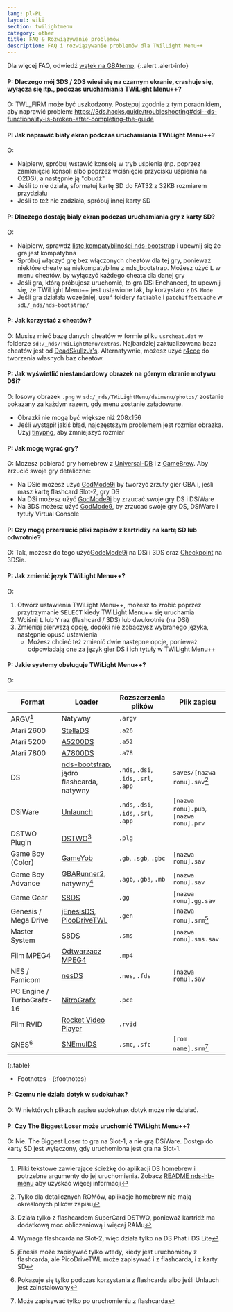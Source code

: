 ```yaml
---
lang: pl-PL
layout: wiki
section: twilightmenu
category: other
title: FAQ & Rozwiązywanie problemów
description: FAQ i rozwiązywanie problemów dla TWilLight Menu++
---
```


Dla więcej FAQ, odwiedź [wątek na GBAtemp](https://gbatemp.net/threads/ds-i-3ds-twilight-menu-gui-for-ds-i-games-and-ds-i-menu-replacement.472200/).
{:.alert .alert-info}

#### P: Dlaczego mój 3DS / 2DS wiesi się na czarnym ekranie, crashuje się, wyłącza się itp., podczas uruchamiania TWiLight Menu++?
O: TWL_FIRM może być uszkodzony. Postępuj zgodnie z tym poradnikiem, aby naprawić problem: <https://3ds.hacks.guide/troubleshooting#dsi--ds-functionality-is-broken-after-completing-the-guide>

#### P: Jak naprawić biały ekran podczas uruchamiania TWiLight Menu++?
O:
- Najpierw, spróbuj wstawić konsolę w tryb uśpienia (np. poprzez zamknięcie konsoli albo poprzez wciśnięcie przycisku uśpienia na O2DS), a następnie ją "obudź"
- Jeśli to nie działa, sformatuj kartę SD do FAT32 z 32KB rozmiarem przydziału
- Jeśli to też nie zadziała, spróbuj innej karty SD

#### P: Dlaczego dostaję biały ekran podczas uruchamiania gry z karty SD?
O:
- Najpierw, sprawdź [listę kompatybilności nds-bootstrap](https://docs.google.com/spreadsheets/d/1LRTkXOUXraTMjg1eedz_f7b5jiuyMv2x6e_jY_nyHSc/htmlview#gid=0) i upewnij się że gra jest kompatybna
- Spróbuj włączyć grę bez włączonych cheatów dla tej gry, ponieważ niektóre cheaty są niekompatybilne z nds_bootstrap. Możesz użyć <kbd class="l">L</kbd> w menu cheatów, by wyłączyć każdego cheata dla danej gry
- Jeśli gra, którą próbujesz uruchomić, to gra DSi Enchanced, to upewnij się, że TWiLight Menu++ jest ustawione tak, by korzystało z `DS Mode`
- Jeśli gra działała wcześniej, usuń foldery `fatTable` i `patchOffsetCache` w `sdL/_nds/nds-bootstrap/`

#### P: Jak korzystać z cheatów?
O: Musisz mieć bazę danych cheatów w formie pliku `usrcheat.dat` w folderze `sd:/_nds/TWiLightMenu/extras`. Najbardziej zaktualizowana baza cheatów jest od [DeadSkullzJr's](https://gbatemp.net/threads/deadskullzjrs-flashcart-cheat-databases.488711/). Alternatywnie, możesz użyć [r4cce](http://hp.vector.co.jp/authors/VA013928/soft_en.html) do tworzenia własnych baz cheatów.

#### P: Jak wyświetlić niestandardowy obrazek na górnym ekranie motywu DSi?
O: losowy obrazek `.png` w `sd:/_nds/TWiLightMenu/dsimenu/photos/` zostanie pokazany za każdym razem, gdy menu zostanie załadowane.

- Obrazki nie mogą być większe niż 208x156
- Jeśli wystąpił jakiś błąd, najczęstszym problemem jest rozmiar obrazka. Użyj [tinypng](https://tinypng.com), aby zmniejszyć rozmiar

#### P: Jak mogę wgrać gry?
O: Możesz pobierać gry homebrew z [Universal-DB](https://db.universal-team.net/ds) i z [GameBrew](https://www.gamebrew.org/wiki/List_of_DS_homebrew_applications). Aby zrzucić swoje gry detaliczne:
- Na DSie możesz użyć [GodMode9i](https://github.com/DS-Homebrew/GodMode9i/releases) by tworzyć zrzuty gier GBA i, jeśli masz kartę flashcard Slot-2, gry DS
- Na DSi możesz użyć [GodMode9i](https://github.com/DS-Homebrew/GodMode9i/releases) by zrzucać swoje gry DS i DSiWare
- Na 3DS możesz użyć [GodMode9](https://github.com/d0k3/GodMode9/releases), by zrzucać swoje gry DS, DSiWare i tytuły Virtual Console

#### P: Czy mogę przerzucić pliki zapisów z kartridży na kartę SD lub odwrotnie?
O: Tak, możesz do tego użyć[GodeMode9i](https://github.com/DS-Homebrew/GodMode9i/releases) na DSi i 3DS oraz [Checkpoint](https://github.com/FlagBrew/Checkpoint/releases) na 3DSie.

#### P: Jak zmienić język TWiLight Menu++?
O:
1. Otwórz ustawienia TWiLight Menu++, możesz to zrobić poprzez przytrzymanie <kbd>SELECT</kbd> kiedy TWiLight Menu++ się uruchamia
1. Wciśnij <kbd class="l">L</kbd> lub <kbd class="face">Y</kbd> raz (flashcard / 3DS) lub dwukrotnie (na DSi)
1. Zmieniaj pierwszą opcję, dopóki nie zobaczysz wybranego języka, następnie opuść ustawienia
   - Możesz chcieć też zmienić dwie następne opcje, ponieważ odpowiadają one za język gier DS i ich tytuły w TWiLight Menu++

#### P: Jakie systemy obsługuje TWiLight Menu++?

O:

| Format                    | Loader                                            | Rozszerzenia plików                    | Plik zapisu                            |
| ------------------------- | ------------------------------------------------- | -------------------------------------- | -------------------------------------- |
| ARGV[^1]                  | Natywny                                           | `.argv`                                |                                        |
| Atari 2600                | [StellaDS][stellads]                              | `.a26`                                 |                                        |
| Atari 5200                | [A5200DS][a5200ds]                                | `.a52`                                 |                                        |
| Atari 7800                | [A7800DS][a7800ds]                                | `.a78`                                 |                                        |
| DS                        | [nds-bootstrap][ndsbs], jądro flashcarda, natywny | `.nds`, `.dsi`, `.ids`, `.srl`, `.app` | `saves/[nazwa romu].sav`[^2]           |
| DSiWare                   | [Unlaunch][unlaunch]                              | `.nds`, `.dsi`, `.ids`, `.srl`, `.app` | `[nazwa romu].pub`, `[nazwa romu].prv` |
| DSTWO Plugin              | [DSTWO][dstwo][^3]                                | `.plg`                                 |                                        |
| Game Boy (Color)          | [GameYob][gameyob]                                | `.gb`, `.sgb`, `.gbc`                  | `[nazwa romu].sav`                     |
| Game Boy Advance          | [GBARunner2][gbarunner2], natywny[^4]             | `.agb`, `.gba`, `.mb`                  | `[nazwa romu].sav`                     |
| Game Gear                 | [S8DS][s8ds]                                      | `.gg`                                  | `[nazwa romu].gg.sav`                  |
| Genesis / Mega Drive      | [jEnesisDS][jenesis], [PicoDriveTWL][pdtwl]       | `.gen`                                 | `[nazwa romu].srm`[^5]                 |
| Master System             | [S8DS][s8ds]                                      | `.sms`                                 | `[nazwa romu].sms.sav`                 |
| Film MPEG4                | [Odtwarzacz MPEG4][mpeg4player]                   | `.mp4`                                 |                                        |
| NES / Famicom             | [nesDS][nesds]                                    | `.nes`, `.fds`                         | `[nazwa romu].sav`                     |
| PC Engine / TurboGrafx-16 | [NitroGrafx][nitrografx]                          | `.pce`                                 |                                        |
| Film RVID                 | [Rocket Video Player][rvidplayer]                 | `.rvid`                                |                                        |
| SNES[^6]                  | [SNEmulDS][snemulds]                              | `.smc`, `.sfc`                         | `[rom name].srm`[^7]                   |
{:.table}

- Footnotes -
{:footnotes}

#### P: Czemu nie działa dotyk w sudokuhax?
O: W niektórych plikach zapisu sudokuhax dotyk może nie działać.

#### P: Czy The Biggest Loser może uruchomić TWiLight Menu++?
O: Nie. The Biggest Loser to gra na Slot-1, a nie grą DSiWare. Dostęp do karty SD jest wyłączony, gdy uruchomiona jest gra na Slot-1.

[^1]: Pliki tekstowe zawierające ścieżkę do aplikacji DS homebrew i potrzebne argumenty do jej uruchomienia. Zobacz [README nds-hb-menu](https://github.com/devkitPro/nds-hb-menu#passing-arguments) aby uzyskać więcej informacji
[^2]: Tylko dla detalicznych ROMów, aplikacje homebrew nie mają określonych plików zapisu
[^3]: Działa tylko z flashcardem SuperCard DSTWO, ponieważ kartridż ma dodatkową moc obliczeniową i więcej RAMu
[^4]: Wymaga flashcarda na Slot-2, więc działa tylko na DS Phat i DS Lite
[^5]: jEnesis może zapisywać tylko wtedy, kiedy jest uruchomiony z flashcarda, ale PicoDriveTWL może zapisywać i z flashcarda, i z karty SD
[^6]: Pokazuje się tylko podczas korzystania z flashcarda albo jeśli Unlauch jest zainstalowany
[^7]: Może zapisywać tylko po uruchomieniu z flashcarda

[a5200ds]: https://github.com/wavemotion-dave/A5200DS
[a7800ds]: https://github.com/wavemotion-dave/A7800DS
[dstwo]: http://eng.supercard.sc
[gameyob]: https://github.com/Drenn1/GameYob
[gbarunner2]: https://github.com/Gericom/GBARunner2
[jenesis]: https://www.gamebrew.org/wiki/JEnesisDS
[mpeg4player]: https://gbatemp.net/threads/544095
[ndsbs]: https://github.com/DS-Homebrew/nds-bootstrap
[nesds]: https://github.com/DS-Homebrew/NesDS
[nitrografx]: https://www.gamebrew.org/wiki/NitroGrafx
[pdtwl]: https://github.com/DS-Homebrew/PicoDriveTWL
[rvidplayer]: https://gbatemp.net/threads/539163
[s8ds]: https://www.gamebrew.org/wiki/S8DS
[snemulds]: https://www.gamebrew.org/wiki/SNEmulDS
[stellads]: https://github.com/wavemotion-dave/StellaDS
[unlaunch]: https://problemkaputt.de/unlaunch.htm

